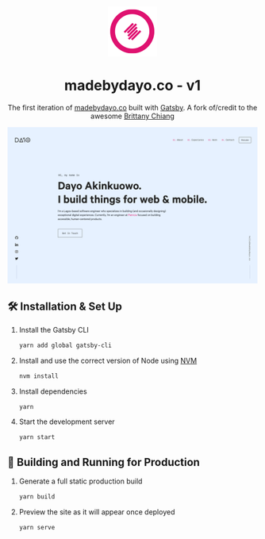 <div align="center">
  <img alt="Logo" src="https://raw.githubusercontent.com/dayaki/madebydayo/main/src/images/logo.png" width="100" />
</div>
<h1 align="center">
  madebydayo.co - v1
</h1>
<p align="center">
  The first iteration of <a href="https://madebydayo.co" target="_blank">madebydayo.co</a> built with <a href="https://www.gatsbyjs.org/" target="_blank">Gatsby</a>. A fork of/credit to the awesome <a href="https://brittanychiang.com" target="_blank">Brittany Chiang</a>
</p>

![demo](https://raw.githubusercontent.com/dayaki/madebydayo/main/src/images/demo.png)

## 🛠 Installation & Set Up

1. Install the Gatsby CLI

   ```sh
   yarn add global gatsby-cli
   ```

2. Install and use the correct version of Node using [NVM](https://github.com/nvm-sh/nvm)

   ```sh
   nvm install
   ```

3. Install dependencies

   ```sh
   yarn
   ```

4. Start the development server

   ```sh
   yarn start
   ```

## 🚀 Building and Running for Production

1. Generate a full static production build

   ```sh
   yarn build
   ```

1. Preview the site as it will appear once deployed

   ```sh
   yarn serve
   ```
